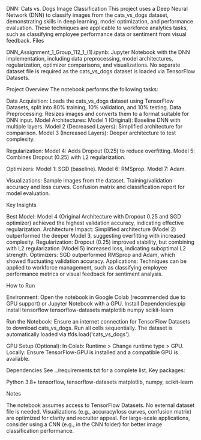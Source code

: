 DNN: Cats vs. Dogs Image Classification
This project uses a Deep Neural Network (DNN) to classify images from the cats_vs_dogs dataset, demonstrating skills in deep learning, model optimization, and performance evaluation. These techniques are applicable to workforce analytics tasks, such as classifying employee performance data or sentiment from visual feedback.
Files

DNN_Assignment_1_Group_112_1_(1).ipynb: Jupyter Notebook with the DNN implementation, including data preprocessing, model architectures, regularization, optimizer comparisons, and visualizations.
No separate dataset file is required as the cats_vs_dogs dataset is loaded via TensorFlow Datasets.

Project Overview
The notebook performs the following tasks:

Data Acquisition: Loads the cats_vs_dogs dataset using TensorFlow Datasets, split into 80% training, 10% validation, and 10% testing.
Data Preprocessing: Resizes images and converts them to a format suitable for DNN input.
Model Architectures:
Model 1 (Original): Baseline DNN with multiple layers.
Model 2 (Decreased Layers): Simplified architecture for comparison.
Model 3 (Increased Layers): Deeper architecture to test complexity.


Regularization:
Model 4: Adds Dropout (0.25) to reduce overfitting.
Model 5: Combines Dropout (0.25) with L2 regularization.


Optimizers:
Model 1: SGD (baseline).
Model 6: RMSprop.
Model 7: Adam.


Visualizations:
Sample images from the dataset.
Training/validation accuracy and loss curves.
Confusion matrix and classification report for model evaluation.



Key Insights

Best Model: Model 4 (Original Architecture with Dropout 0.25 and SGD optimizer) achieved the highest validation accuracy, indicating effective regularization.
Architecture Impact: Simplified architecture (Model 2) outperformed the deeper Model 3, suggesting overfitting with increased complexity.
Regularization: Dropout (0.25) improved stability, but combining with L2 regularization (Model 5) increased loss, indicating suboptimal L2 strength.
Optimizers: SGD outperformed RMSprop and Adam, which showed fluctuating validation accuracy.
Applications: Techniques can be applied to workforce management, such as classifying employee performance metrics or visual feedback for sentiment analysis.

How to Run

Environment: Open the notebook in Google Colab (recommended due to GPU support) or Jupyter Notebook with a GPU.
Install Dependencies:pip install tensorflow tensorflow-datasets matplotlib numpy scikit-learn


Run the Notebook:
Ensure an internet connection for TensorFlow Datasets to download cats_vs_dogs.
Run all cells sequentially. The dataset is automatically loaded via tfds.load('cats_vs_dogs').


GPU Setup (Optional):
In Colab: Runtime > Change runtime type > GPU.
Locally: Ensure TensorFlow-GPU is installed and a compatible GPU is available.



Dependencies
See ../requirements.txt for a complete list. Key packages:

Python 3.8+
tensorflow, tensorflow-datasets
matplotlib, numpy, scikit-learn

Notes

The notebook assumes access to TensorFlow Datasets. No external dataset file is needed.
Visualizations (e.g., accuracy/loss curves, confusion matrix) are optimized for clarity and recruiter appeal.
For large-scale applications, consider using a CNN (e.g., in the CNN folder) for better image classification performance.
